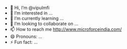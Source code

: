 - 👋 Hi, I’m @vipulmfi
- 👀 I’m interested in ...
- 🌱 I’m currently learning ...
- 💞️ I’m looking to collaborate on ...
- 📫 How to reach me http://www.microforceindia.com/
- 😄 Pronouns: ...
- ⚡ Fun fact: ...

<!---
vipulmfi/vipulmfi is a ✨ special ✨ repository because its `README.md` (this file) appears on your GitHub profile.
You can click the Preview link to take a look at your changes.
--->
